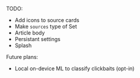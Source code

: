 TODO:
- Add icons to source cards
- Make `sources` type of Set<Uri>
- Article body
- Persistant settings
- Splash

Future plans:
- Local on-device ML to classify clickbaits (opt-in)